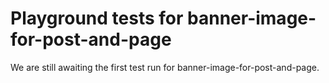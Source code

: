 # Playground tests for banner-image-for-post-and-page
We are still awaiting the first test run for banner-image-for-post-and-page.
